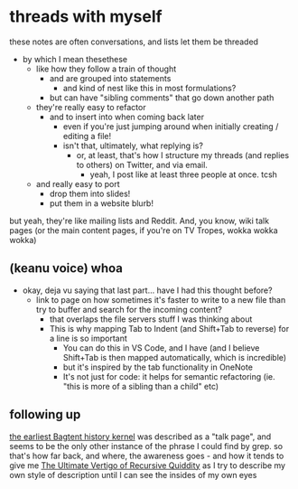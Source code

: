 # threads with myself

these notes are often conversations, and lists let them be threaded

- by which I mean thesethese
  - like how they follow a train of thought
    - and are grouped into statements
      - and kind of nest like this in most formulations?
    - but can have "sibling comments" that go down another path
  - they're really easy to refactor
    - and to insert into when coming back later
      - even if you're just jumping around when initially creating / editing a file!
      - isn't that, ultimately, what replying is?
        - or, at least, that's how I structure my threads (and replies to others) on Twitter, and via email.
          - yeah, I post like at least three people at once. tcsh
  - and really easy to port
    - drop them into slides!
    - put them in a website blurb!

but yeah, they're like mailing lists and Reddit. And, you know, wiki talk pages (or the main content pages, if you're on TV Tropes, wokka wokka wokka)

## (keanu voice) whoa

- okay, deja vu saying that last part... have I had this thought before?
  - link to page on how sometimes it's faster to write to a new file than try to buffer and search for the incoming content?
    - that overlaps the file servers stuff I was thinking about
    - This is why mapping Tab to Indent (and Shift+Tab to reverse) for a line is so important
      - You can do this in VS Code, and I have (and I believe Shift+Tab is then mapped automatically, which is incredible)
      - but it's inspired by the tab functionality in OneNote
      - It's not just for code: it helps for semantic refactoring (ie. "this is more of a sibling than a child" etc)

## following up

[the earliest Bagtent history kernel](fyd6d-81rzj-g0892-971ke-k0dre) was described as a "talk page", and seems to be the only other instance of the phrase I could find by grep. so that's how far back, and where, the awareness goes - and how it tends to give me [The Ultimate Vertigo of Recursive Quiddity](7vrfz-hc1hv-1pbx4-0ahfb-eq1wr)
 as I try to describe my own style of description until I can see the insides of my own eyes
